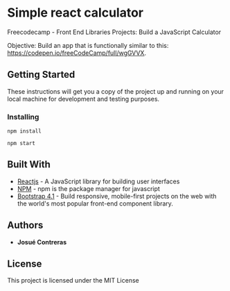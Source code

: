 # Simple react calculator

Freecodecamp - Front End Libraries Projects: Build a JavaScript Calculator

Objective: Build an app that is functionally similar to this: https://codepen.io/freeCodeCamp/full/wgGVVX.

## Getting Started

These instructions will get you a copy of the project up and running on your local machine for development and testing purposes.

### Installing

```
npm install
```

```
npm start
```

## Built With

- [Reactjs](https://reactjs.org/) - A JavaScript library for building user interfaces
- [NPM](https://www.npmjs.com/) - npm is the package manager for javascript
- [Bootstrap 4.1](https://getbootstrap.com/docs/4.1/) - Build responsive, mobile-first projects on the web with the world's most popular front-end component library.

## Authors

- **Josué Contreras**

## License

This project is licensed under the MIT License
